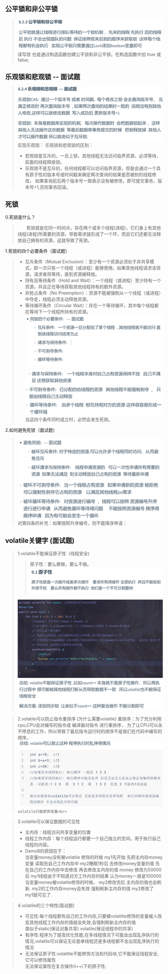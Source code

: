 ## 公平锁和非公平锁
> ![img_3.png](img_3.png)
> 读写锁 也是通过构造函数创建公平锁和非公平锁。在构造函数中加 true 或 false;

## 乐观锁和悲观锁 -- 面试题
> ![img_4.png](img_4.png)
> 实现乐观锁：
> 乐观锁和悲观锁的区别：
> * 悲观锁是互斥的，一旦上锁，其他线程无法访问临界资源，必须等待，前面的线程释放锁。
> * 乐观锁不是互斥的，任何线程都可以访问临界资源，但是会通过一个具有原子性的版本号或时间戳来确定两次查询的结果是否被别的线程修改，
> 如果查询前后两个版本号一致表示没有被修改，即可提交事务，版本号+1,否则事务回滚。

## 死锁
0.死锁是什么？
> &emsp;&emsp;死锁就是在同一时间点，存在两个或多个线程(进程)，它们身上有其他线程(进程)所需要的资源，导致需求链形成了一个环，而且它们还都无法释放自己拥有的资源，这就导致了死锁。

1.死锁的四个必要条件（面试题）
> * 互斥条件（Mutual Exclusion）：至少有一个资源必须处于非共享模式，即一次只有一个线程（或进程）能够使用。如果其他线程请求该资源，请求者将等待，直到资源被释放。
> * 持有且等待条件（Hold and Wait）：一个线程（或进程）至少持有一个资源，并且正在等待获取其他线程持有的额外资源。
> * 非抢占条件（No Preemption）：资源不能被强制从一个线程（或进程）中夺走，线程必须主动释放资源。
> * 等待循环条件（Circular Wait）：存在一个等待循环，其中每个线程都在等待下一个线程所持有的资源。
> ![img_5.png](img_5.png)
> ![img_6.png](img_6.png)
> ![img_7.png](img_7.png)
> ![img_8.png](img_8.png)
> 当这四个条件同时成立时，必然会发生死锁。

2.如何避免死锁（面试题）
> ![img_9.png](img_9.png)
> ![img_10.png](img_10.png)
> 对第四条的补充：如果按照升序编号，则不能降序申请：

## volatile关键字 (面试题)
> 1.volatile不能保证原子性（线程安全)
> > 原子性：要么都做，要么不做。
> > ![img_11.png](img_11.png)
> 
> ![img_12.png](img_12.png)
> ![img_13.png](img_13.png)

> 2.volatile可以防止指令重排序 (为什么需要volatile)
> 重排序：为了充分利用cpu,CPU会对编写的指令或 编译器对指令 进行重排序， 为了让CPU可以永不停息的工作，所以导致了最后指令运行时的顺序不是我们在代码中编写的顺序。<br>
> ![img_14.png](img_14.png)
> `volatile只能修饰变量<br>`
 
> 3.volatile可以保证数据的可见性
> * 主内存：线程访问共享变量的位置
> * 线程工作内存：每个线程运行都要一个自己独立的空间。用于执行自己线程的内容。
> * Demo8的原因在于：<br>当变量money没有被volatile 修饰的时候
my1先开始 先把主内存money变量 读取到自己工作内存中
my2睡眠1秒后 去修改money变量的值 先在自己的工作内存中去修改 再去修改主内存的值
money 修改为50000后 my1线程由于不知道对方工作内存的结果 认为money一直是100000
当变量money被volatile修饰的时候，
my2修改完后 主内存的值也会刷新.
my2的工作内存money会失效 强制刷新主内存的值
my2修改了 my1就可见了.

> 4.volatile的三个特性(面试题)
> * 可见性:每个线程都有自己的工作内存,只要被volatitle修饰的变量被人改变其他线程工作内存的值就会失效,会强制刷新主内存的值<br>
>   类似于static(保证对象共享) volatile(保证线程中的共享)
> * 有序性:程序为了提高优化性能,在多线程情况下可能会出现乱序执行的情况,volatile可以保证无论是单线程还是多线程都不会出现乱序执行的情况
> * 无法保证原子性:volatitle不能修饰方法和代码块,它不能保证线程安全,它可以修饰属性<br>
>   无法保证属性在复合操作(i++)下的原子性.
